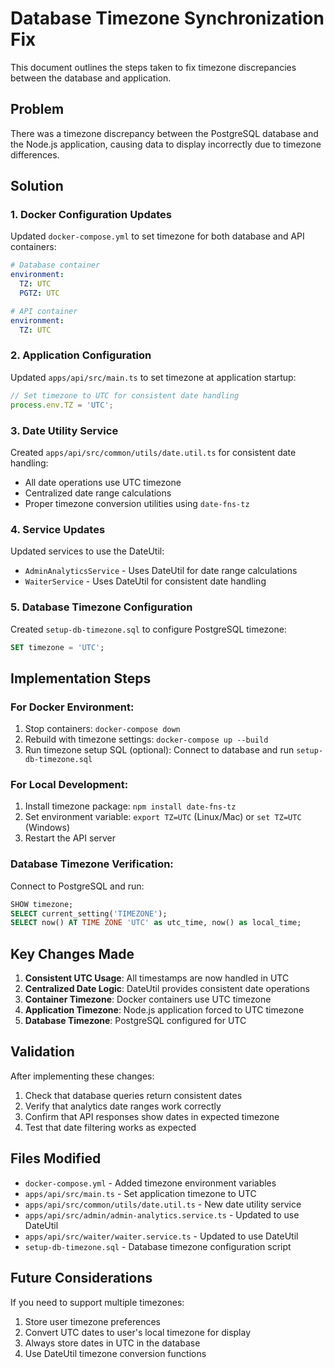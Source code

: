 # Database Timezone Synchronization Fix

This document outlines the steps taken to fix timezone discrepancies between the database and application.

## Problem
There was a timezone discrepancy between the PostgreSQL database and the Node.js application, causing data to display incorrectly due to timezone differences.

## Solution

### 1. Docker Configuration Updates
Updated `docker-compose.yml` to set timezone for both database and API containers:

```yaml
# Database container
environment:
  TZ: UTC
  PGTZ: UTC

# API container  
environment:
  TZ: UTC
```

### 2. Application Configuration
Updated `apps/api/src/main.ts` to set timezone at application startup:

```typescript
// Set timezone to UTC for consistent date handling
process.env.TZ = 'UTC';
```

### 3. Date Utility Service
Created `apps/api/src/common/utils/date.util.ts` for consistent date handling:

- All date operations use UTC timezone
- Centralized date range calculations
- Proper timezone conversion utilities using `date-fns-tz`

### 4. Service Updates
Updated services to use the DateUtil:
- `AdminAnalyticsService` - Uses DateUtil for date range calculations
- `WaiterService` - Uses DateUtil for consistent date handling

### 5. Database Timezone Configuration
Created `setup-db-timezone.sql` to configure PostgreSQL timezone:

```sql
SET timezone = 'UTC';
```

## Implementation Steps

### For Docker Environment:
1. Stop containers: `docker-compose down`
2. Rebuild with timezone settings: `docker-compose up --build`
3. Run timezone setup SQL (optional): Connect to database and run `setup-db-timezone.sql`

### For Local Development:
1. Install timezone package: `npm install date-fns-tz`
2. Set environment variable: `export TZ=UTC` (Linux/Mac) or `set TZ=UTC` (Windows)
3. Restart the API server

### Database Timezone Verification:
Connect to PostgreSQL and run:
```sql
SHOW timezone;
SELECT current_setting('TIMEZONE');
SELECT now() AT TIME ZONE 'UTC' as utc_time, now() as local_time;
```

## Key Changes Made

1. **Consistent UTC Usage**: All timestamps are now handled in UTC
2. **Centralized Date Logic**: DateUtil provides consistent date operations
3. **Container Timezone**: Docker containers use UTC timezone
4. **Application Timezone**: Node.js application forced to UTC timezone
5. **Database Timezone**: PostgreSQL configured for UTC

## Validation

After implementing these changes:
1. Check that database queries return consistent dates
2. Verify that analytics date ranges work correctly
3. Confirm that API responses show dates in expected timezone
4. Test that date filtering works as expected

## Files Modified

- `docker-compose.yml` - Added timezone environment variables
- `apps/api/src/main.ts` - Set application timezone to UTC
- `apps/api/src/common/utils/date.util.ts` - New date utility service
- `apps/api/src/admin/admin-analytics.service.ts` - Updated to use DateUtil
- `apps/api/src/waiter/waiter.service.ts` - Updated to use DateUtil
- `setup-db-timezone.sql` - Database timezone configuration script

## Future Considerations

If you need to support multiple timezones:
1. Store user timezone preferences
2. Convert UTC dates to user's local timezone for display
3. Always store dates in UTC in the database
4. Use DateUtil timezone conversion functions
